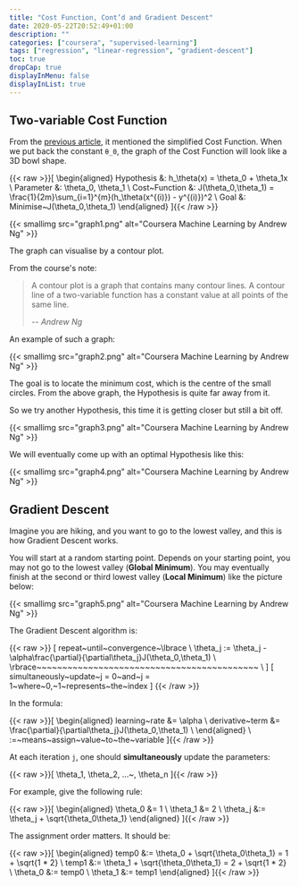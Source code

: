 ```yaml
---
title: "Cost Function, Cont’d and Gradient Descent"
date: 2020-05-22T20:52:49+01:00
description: ""
categories: ["coursera", "supervised-learning"]
tags: ["regression", "linear-regression", "gradient-descent"]
toc: true
dropCap: true
displayInMenu: false
displayInList: true
---
```


## Two-variable Cost Function

From the [previous article](/posts/2020/05/21/linear-regression-model-representation), it mentioned the simplified Cost Function.
When we put back the constant `θ_0`, the graph of the Cost Function will look like a 3D bowl shape.

{{< raw >}}\[
\begin{aligned}
Hypothesis     &: h_\theta(x) = \theta_0 + \theta_1x \\
Parameter      &: \theta_0, \theta_1 \\
Cost~Function  &: J(\theta_0,\theta_1) = \frac{1}{2m}\sum_{i=1}^{m}(h_\theta(x^{(i)}) - y^{(i)})^2 \\
Goal           &: Minimise~J(\theta_0,\theta_1)
\end{aligned}
\]{{< /raw >}}

{{< smallimg src="graph1.png" alt="Coursera Machine Learning by Andrew Ng" >}}

The graph can visualise by a contour plot.

From the course's note:

> A contour plot is a graph that contains many contour lines.
> A contour line of a two-variable function has a constant value at all points of the same line.
>
> -- <cite>Andrew Ng</cite>

An example of such a graph:

{{< smallimg src="graph2.png" alt="Coursera Machine Learning by Andrew Ng" >}}

The goal is to locate the minimum cost, which is the centre of the small circles.
From the above graph, the Hypothesis is quite far away from it.

So we try another Hypothesis, this time it is getting closer but still a bit off.

{{< smallimg src="graph3.png" alt="Coursera Machine Learning by Andrew Ng" >}}

We will eventually come up with an optimal Hypothesis like this:

{{< smallimg src="graph4.png" alt="Coursera Machine Learning by Andrew Ng" >}}

## Gradient Descent

Imagine you are hiking, and you want to go to the lowest valley, and this is how Gradient Descent works.

You will start at a random starting point.
Depends on your starting point, you may not go to the lowest valley (**Global Minimum**).
You may eventually finish at the second or third lowest valley (**Local Minimum**) like the picture below:

{{< smallimg src="graph5.png" alt="Coursera Machine Learning by Andrew Ng" >}}

The Gradient Descent algorithm is:

{{< raw >}}
\[
repeat~until~convergence~\lbrace \\
\theta_j := \theta_j - \alpha\frac{\partial}{\partial\theta_j}J(\theta_0,\theta_1) \\
\rbrace~~~~~~~~~~~~~~~~~~~~~~~~~~~~~~~~~~~~~~~~~~~ \\
\]
\[
simultaneously~update~j = 0~and~j = 1~where~0,~1~represents~the~index
\]
{{< /raw >}}

In the formula:

{{< raw >}}\[
\begin{aligned}
learning~rate   &= \alpha \\
derivative~term &= \frac{\partial}{\partial\theta_j}J(\theta_0,\theta_1) \\
\end{aligned} \\
:=~means~assign~value~to~the~variable
\]{{< /raw >}}

At each iteration `j`, one should **simultaneously** update the parameters:

{{< raw >}}\[
\theta_1, \theta_2, ...~, \theta_n
\]{{< /raw >}}

For example, give the following rule:

{{< raw >}}\[
\begin{aligned}
\theta_0 &= 1 \\
\theta_1 &= 2 \\
\theta_j &:= \theta_j + \sqrt{\theta_0\theta_1}
\end{aligned}
\]{{< /raw >}}

The assignment order matters. It should be:

{{< raw >}}\[
\begin{aligned}
temp0    &:= \theta_0 + \sqrt{\theta_0\theta_1} = 1 + \sqrt{1 * 2} \\
temp1    &:= \theta_1 + \sqrt{\theta_0\theta_1} = 2 + \sqrt{1 * 2} \\
\theta_0 &:= temp0 \\
\theta_1 &:= temp1
\end{aligned}
\]{{< /raw >}}
